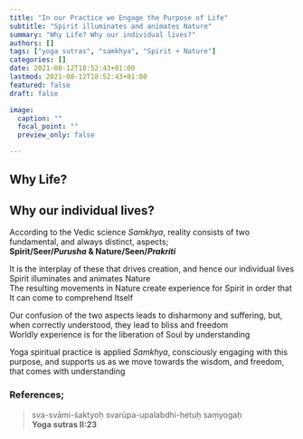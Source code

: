 ```yaml
---
title: "In our Practice we Engage the Purpose of Life"
subtitle: "Spirit illuminates and animates Nature"
summary: "Why Life? Why our individual lives?"
authors: []
tags: ["yoga sutras", "samkhya", "Spirit + Nature"]
categories: []
date: 2021-08-12T18:52:43+01:00
lastmod: 2021-08-12T18:52:43+01:00
featured: false
draft: false

image:
  caption: ""
  focal_point: ""
  preview_only: false

---
```

## Why Life?
## Why our individual lives?

According to the Vedic science *Samkhya*, reality consists of two fundamental, and always distinct, aspects;\
**Spirit/Seer/*Purusha* & Nature/Seen/*Prakriti***

It is the interplay of these that drives creation, and hence our individual lives\
Spirit illuminates and animates Nature\
The resulting movements in Nature create experience for Spirit in order that It can come to comprehend Itself

Our confusion of the two aspects leads to disharmony and suffering, but, when correctly understood, they lead to bliss and freedom\
Worldly experience is for the liberation of Soul by understanding

Yoga spiritual practice is applied *Samkhya*, consciously engaging with this purpose, and supports us as we move towards the wisdom, and freedom,  that comes with understanding

### References;

>sva-svāmi-śaktyoḥ svarūpa-upalabdhi-hetuḥ saṃyogaḥ\
>**Yoga sutras II:23**
